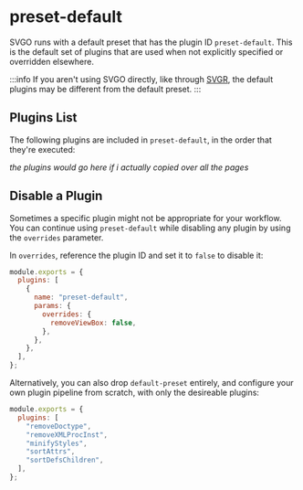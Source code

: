 # preset-default

SVGO runs with a default preset that has the plugin ID `preset-default`. This is the default set of plugins that are used when not explicitly specified or overridden elsewhere.

:::info
If you aren't using SVGO directly, like through [SVGR](https://github.com/gregberge/svgr), the default plugins may be different from the default preset.
:::

## Plugins List

The following plugins are included in `preset-default`, in the order that they're executed:

_the plugins would go here if i actually copied over all the pages_

## Disable a Plugin

Sometimes a specific plugin might not be appropriate for your workflow. You can continue using `preset-default` while disabling any plugin by using the `overrides` parameter.

In `overrides`, reference the plugin ID and set it to `false` to disable it:

```js
module.exports = {
  plugins: [
    {
      name: "preset-default",
      params: {
        overrides: {
          removeViewBox: false,
        },
      },
    },
  ],
};
```

Alternatively, you can also drop `default-preset` entirely, and configure your own plugin pipeline from scratch, with only the desireable plugins:

```js
module.exports = {
  plugins: [
    "removeDoctype",
    "removeXMLProcInst",
    "minifyStyles",
    "sortAttrs",
    "sortDefsChildren",
  ],
};
```
